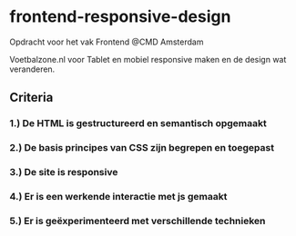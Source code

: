 # frontend-responsive-design
Opdracht voor het vak Frontend @CMD Amsterdam

Voetbalzone.nl voor Tablet en mobiel responsive maken en de design wat veranderen.

## Criteria
### 1.) De HTML is gestructureerd en semantisch opgemaakt

### 2.) De basis principes van CSS zijn begrepen en toegepast

### 3.) De site is responsive

### 4.) Er is een werkende interactie met js gemaakt

### 5.) Er is geëxperimenteerd met verschillende technieken
